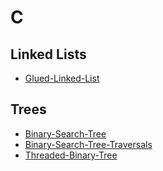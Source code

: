 # C

## Linked Lists
- [Glued-Linked-List](Linked-list/gl_threads.c)

## Trees
- [Binary-Search-Tree](Trees/01.BST_Operations[insert_delete_search].c)
- [Binary-Search-Tree-Traversals](Trees/02.BST_Traversal[pre,post,inorder].c)
- [Threaded-Binary-Tree](Trees/03.Threaded_Binary_tree.c)

